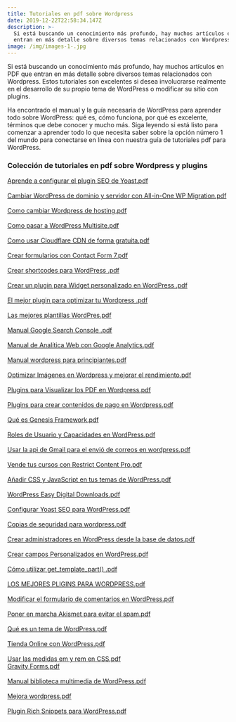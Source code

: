 ```yaml
---
title: Tutoriales en pdf sobre Wordpress
date: 2019-12-22T22:58:34.147Z
description: >-
  Si está buscando un conocimiento más profundo, hay muchos artículos en PDF que
  entran en más detalle sobre diversos temas relacionados con Wordpress.
image: /img/images-1-.jpg
---
```

Si está buscando un conocimiento más profundo, hay muchos artículos en PDF que entran en más detalle sobre diversos temas relacionados con Wordpress. Estos tutoriales son excelentes si desea involucrarse realmente en el desarrollo de su propio tema de WordPress o modificar su sitio con plugins.

Ha encontrado el manual y la guía necesaria de WordPress para aprender todo sobre WordPress: qué es, cómo funciona, por qué es excelente, términos que debe conocer y mucho más. Siga leyendo si está listo para comenzar a aprender todo lo que necesita saber sobre la opción número 1 del mundo para conectarse en línea con nuestra guía de tutoriales pdf para  WordPress.

<h3>
Colección de tutoriales en pdf sobre Wordpress y plugins</h3>

<!--StartFragment-->

[Aprende a configurar el plugin SEO de Yoast.pdf](https://storage.googleapis.com/mis-archivos-c7b1d.appspot.com/pdf%201/Aprende%20a%20configurar%20el%20plugin%20SEO%20de%20Yoast.pdf)\
\
[Cambiar WordPress de dominio y servidor con All-in-One WP Migration.pdf](https://storage.googleapis.com/mis-archivos-c7b1d.appspot.com/pdf%201/Cambiar%20WordPress%20de%20dominio%20y%20servidor%20con%20All-in-One%20WP%20Migration.pdf)\
\
[Como cambiar Wordpress de hosting.pdf](https://storage.googleapis.com/mis-archivos-c7b1d.appspot.com/pdf%201/Como%20cambiar%20Wordpress%20de%20hosting.pdf)\
\
[Como pasar a WordPress Multisite.pdf](https://storage.googleapis.com/mis-archivos-c7b1d.appspot.com/pdf%201/Como%20pasar%20a%20WordPress%20Multisite.pdf)\
\
[Como usar Cloudflare CDN de forma gratuita.pdf](https://storage.googleapis.com/mis-archivos-c7b1d.appspot.com/pdf%201/Como%20usar%20Cloudflare%20CDN%20de%20forma%20gratuita.pdf)\
\
[Crear formularios con Contact Form 7.pdf](https://storage.googleapis.com/mis-archivos-c7b1d.appspot.com/pdf%201/Crear%20formularios%20con%20Contact%20Form%207.pdf)\
\
[Crear shortcodes para WordPress .pdf](https://storage.googleapis.com/mis-archivos-c7b1d.appspot.com/pdf%201/Crear%20shortcodes%20para%20WordPress%20.pdf)\
\
[Crear un plugin para Widget personalizado en WordPress .pdf](https://storage.googleapis.com/mis-archivos-c7b1d.appspot.com/pdf%201/Crear%20un%20plugin%20para%20Widget%20personalizado%20en%20WordPress%20.pdf)\
\
[El mejor plugin para optimizar tu Wordpress .pdf](https://storage.googleapis.com/mis-archivos-c7b1d.appspot.com/pdf%201/El%20mejor%20plugin%20para%20optimizar%20tu%20Wordpress%20.pdf)\
\
[Las mejores plantillas WordPres.pdf](https://storage.googleapis.com/mis-archivos-c7b1d.appspot.com/pdf%201/Las%20mejores%20plantillas%20WordPress%20en%202017.pdf)\
\
[Manual Google Search Console .pdf](https://storage.googleapis.com/mis-archivos-c7b1d.appspot.com/pdf%201/Manual%20Google%20Search%20Console%20.pdf)\
\
[Manual de Analítica Web con Google Analytics.pdf](https://storage.googleapis.com/mis-archivos-c7b1d.appspot.com/pdf%201/Manual%20de%20Anal%C3%ADtica%20Web%20con%20Google%20Analytics.pdf)\
\
[Manual wordpress para principiantes.pdf](https://storage.googleapis.com/mis-archivos-c7b1d.appspot.com/pdf%201/Manual%20wordpress%20para%20principiantes%202017.pdf)\
\
[Optimizar Imágenes en Wordpress y mejorar el rendimiento.pdf](https://storage.googleapis.com/mis-archivos-c7b1d.appspot.com/pdf%201/Optimizar%20Im%C3%A1genes%20en%20Wordpress%20y%20mejorar%20el%20rendimiento.pdf)\
\
[Plugins para Visualizar los PDF en Wordpress.pdf](https://storage.googleapis.com/mis-archivos-c7b1d.appspot.com/pdf%201/Plugins%20para%20Visualizar%20los%20PDF%20en%20Wordpress.pdf)\
\
[Plugins para crear contenidos de pago en Wordpress.pdf](https://storage.googleapis.com/mis-archivos-c7b1d.appspot.com/pdf%201/Plugins%20para%20crear%20contenidos%20de%20pago%20en%20Wordpress.pdf)\
\
[Qué es Genesis Framework.pdf](https://storage.googleapis.com/mis-archivos-c7b1d.appspot.com/pdf%201/Qu%C3%A9%20es%20Genesis%20Framework.pdf)\
\
[Roles de Usuario y Capacidades en WordPress.pdf](https://storage.googleapis.com/mis-archivos-c7b1d.appspot.com/pdf%201/Roles%20de%20Usuario%20y%20Capacidades%20en%20WordPress.pdf)\
\
[Usar la api de Gmail para el envió de correos en wordpress.pdf](https://storage.googleapis.com/mis-archivos-c7b1d.appspot.com/pdf%201/Usar%20la%20api%20de%20Gmail%20para%20el%20envi%C3%B3%20de%20correos%20en%20wordpress.pdf)\
\
[Vende tus cursos con Restrict Content Pro.pdf](https://storage.googleapis.com/mis-archivos-c7b1d.appspot.com/pdf%201/Vende%20tus%20cursos%20con%20Restrict%20Content%20Pro.pdf)\
\
[Añadir CSS y JavaScript en tus temas de WordPress.pdf](https://storage.googleapis.com/mis-archivos-c7b1d.appspot.com/A%C3%B1adir%20CSS%20y%20JavaScript%20en%20tus%20temas%20de%20WordPress.pdf)\
\
[WordPress Easy Digital Downloads.pdf](https://storage.googleapis.com/mis-archivos-c7b1d.appspot.com/pdf%201/WordPress%20Easy%20Digital%20Downloads.pdf)\
\
[Configurar Yoast SEO para WordPress.pdf](https://storage.googleapis.com/mis-archivos-c7b1d.appspot.com/Configurar%20Yoast%20SEO%20para%20WordPress.pdf)\
\
[Copias de seguridad para wordpress.pdf](https://storage.googleapis.com/mis-archivos-c7b1d.appspot.com/Copias%20de%20seguridad%20para%20wordpress.pdf)\
\
[Crear administradores en WordPress desde la base de datos.pdf](https://storage.googleapis.com/mis-archivos-c7b1d.appspot.com/Crear%20administradores%20en%20WordPress%20desde%20la%20base%20de%20datos.pdf)\
\
[Crear campos Personalizados en WordPress.pdf](https://storage.googleapis.com/mis-archivos-c7b1d.appspot.com/Crear%20campos%20Personalizados%20en%20WordPress.pdf)\
\
[Cómo utilizar get_template_part() .pdf](https://storage.googleapis.com/mis-archivos-c7b1d.appspot.com/C%C3%B3mo%20utilizar%20get_template_part()%20.pdf)\
\
[LOS MEJORES PLIGINS PARA WORDPRESS.pdf](https://storage.googleapis.com/mis-archivos-c7b1d.appspot.com/LOS%20MEJORES%20PLIGINS%20PARA%20WORDPRESS.pdf)\
\
[Modificar el formulario de comentarios en WordPress.pdf](https://storage.googleapis.com/mis-archivos-c7b1d.appspot.com/Modificar%20el%20formulario%20de%20comentarios%20en%20WordPress.pdf)\
\
[Poner en marcha Akismet para evitar el spam.pdf](https://storage.googleapis.com/mis-archivos-c7b1d.appspot.com/Poner%20en%20marcha%20Akismet%20para%20evitar%20el%20spam.pdf)\
\
[Qué es un tema de WordPress.pdf](https://storage.googleapis.com/mis-archivos-c7b1d.appspot.com/Qu%C3%A9%20es%20un%20tema%20de%20WordPress.pdf)\
\
[Tienda Online con WordPress.pdf](https://storage.googleapis.com/mis-archivos-c7b1d.appspot.com/Tienda%20Online%20con%20WordPress.pdf)\
\
[Usar las medidas em y rem en CSS.pdf](https://storage.googleapis.com/mis-archivos-c7b1d.appspot.com/Usar%20las%20medidas%20em%20y%20rem%20en%20CSS.pdf)\
[](https://storage.googleapis.com/mis-archivos-c7b1d.appspot.com/gravity.pdf)[Gravity Forms.pdf](https://storage.googleapis.com/mis-archivos-c7b1d.appspot.com/gravity.pdf)\
\
[Manual biblioteca multimedia de WordPress.pdf](https://storage.googleapis.com/mis-archivos-c7b1d.appspot.com/manual%20biblioteca%20multimedia%20de%20WordPress.pdf)\
\
[Mejora wordpress.pdf](https://storage.googleapis.com/mis-archivos-c7b1d.appspot.com/mejora%20wordpress.pdf)\
\
[Plugin Rich Snippets para WordPress.pdf](https://storage.googleapis.com/mis-archivos-c7b1d.appspot.com/plugin%20Rich%20Snippets%20para%20WordPress.pdf)

<!--EndFragment-->
